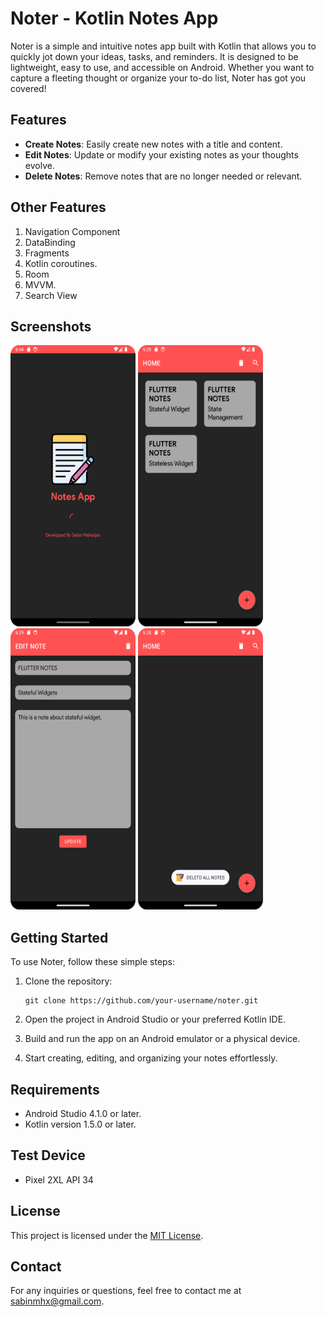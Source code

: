 # Noter - Kotlin Notes App

Noter is a simple and intuitive notes app built with Kotlin that allows you to quickly jot down your ideas, tasks, and reminders. It is designed to be lightweight, easy to use, and accessible on Android. Whether you want to capture a fleeting thought or organize your to-do list, Noter has got you covered!

## Features

- **Create Notes**: Easily create new notes with a title and content.
- **Edit Notes**: Update or modify your existing notes as your thoughts evolve.
- **Delete Notes**: Remove notes that are no longer needed or relevant.

## Other Features
1. Navigation Component
2. DataBinding
3. Fragments
4. Kotlin coroutines.
5. Room
6. MVVM.
7. Search View


## Screenshots

<p float="left">
    <img alt="Loading Screen" src="https://raw.githubusercontent.com/sabinmhx/noter/master/images/screenshots/noter_loading_screen.png" width="200" height="450"/>
    <img alt="Home Screen" src="https://raw.githubusercontent.com/sabinmhx/noter/master/images/screenshots/noter_home_screen.png" width="200" height="450"/>
    <img alt="Adding Screen" src="https://raw.githubusercontent.com/sabinmhx/noter/master/images/screenshots/noter_adding_screen.png" width="200" height="450"/>
    <img alt="Deleting Screen" src="https://raw.githubusercontent.com/sabinmhx/noter/master/images/screenshots/noter_deleting_screen.png" width="200" height="450"/>
</p>

## Getting Started

To use Noter, follow these simple steps:

1. Clone the repository:
    
      ```
      git clone https://github.com/your-username/noter.git
      ```

3. Open the project in Android Studio or your preferred Kotlin IDE.
4. Build and run the app on an Android emulator or a physical device.
5. Start creating, editing, and organizing your notes effortlessly.

## Requirements
- Android Studio 4.1.0 or later.
- Kotlin version 1.5.0 or later.

## Test Device
- Pixel 2XL API 34

## License

This project is licensed under the [MIT License](LICENSE).

## Contact

For any inquiries or questions, feel free to contact me at sabinmhx@gmail.com.
